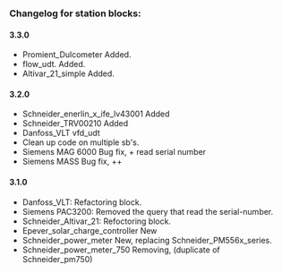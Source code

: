 ﻿### Changelog for station blocks:

#### 3.3.0
 - Promient_Dulcometer			Added.
 - flow_udt.	 			Added.
 - Altivar_21_simple			Added.

#### 3.2.0
 - Schneider_enerlin_x_ife_lv43001	Added
 - Schneider_TRV00210			Added
 - Danfoss_VLT	 			vfd_udt
 - Clean up code on multiple sb's.
 - Siemens MAG 6000			Bug fix, + read serial number
 - Siemens MASS 			Bug fix, ++

#### 3.1.0
 - Danfoss_VLT: 			Refactoring block.
 - Siemens PAC3200:			Removed the query that read the serial-number.
 - Schneider_Altivar_21:		Refoctoring block.
 - Epever_solar_charge_controller	New 
 - Schneider_power_meter		New, replacing Schneider_PM556x_series.
 - Schneider_power_meter_750		Removing, (duplicate of Schneider_pm750)